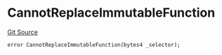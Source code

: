 # CannotReplaceImmutableFunction
[Git Source](https://github.com/thrackle-io/tron/blob/759037970009f24ec0ac5995bf26019f0b6997be/src/protocol/economic/ruleProcessor/RuleProcessorDiamondLib.sol)


```solidity
error CannotReplaceImmutableFunction(bytes4 _selector);
```

